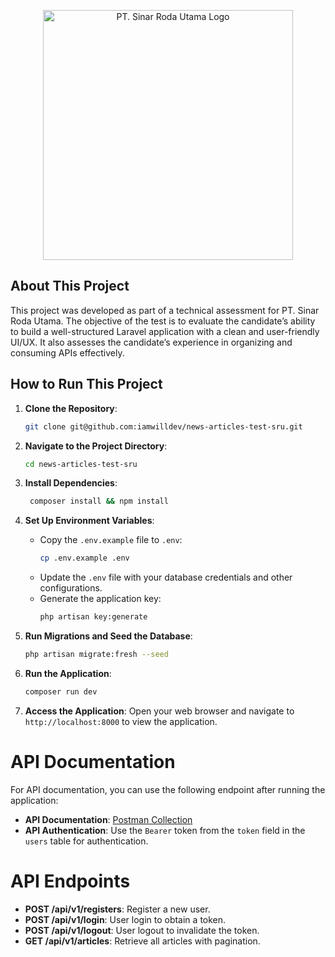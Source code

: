 <p align="center"><a href="https://www.sinarrodautama.com/" target="_blank"><img src="https://images.squarespace-cdn.com/content/v1/63815cb087699e73650ce040/de5e9c8b-a08a-4da1-aafd-086954a0538c/SRU_Logo_FullColor_Lockup_NoPadding.png?format=1500w" width="400" alt="PT. Sinar Roda Utama Logo"></a></p>

## About This Project

This project was developed as part of a technical assessment for PT. Sinar Roda Utama. The objective of the test is to evaluate the candidate’s ability to build a well-structured Laravel application with a clean and user-friendly UI/UX. It also assesses the candidate’s experience in organizing and consuming APIs effectively.

## How to Run This Project

1. **Clone the Repository**: 
   ```bash
   git clone git@github.com:iamwilldev/news-articles-test-sru.git
    ```
   
2. **Navigate to the Project Directory**:
    ```bash
   cd news-articles-test-sru
   ```
   
3. **Install Dependencies**:
   ```bash
    composer install && npm install
    ```

4. **Set Up Environment Variables**:
    - Copy the `.env.example` file to `.env`:
      ```bash
      cp .env.example .env
      ```
    - Update the `.env` file with your database credentials and other configurations.
    - Generate the application key:
      ```bash
      php artisan key:generate
      ```
      
5. **Run Migrations and Seed the Database**:
    ```bash
    php artisan migrate:fresh --seed
    ```
   
7. **Run the Application**:
    ```bash
    composer run dev
    ```
   
8. **Access the Application**:
   Open your web browser and navigate to `http://localhost:8000` to view the application.

# API Documentation
For API documentation, you can use the following endpoint after running the application:
- **API Documentation**: [Postman Collection](https://www.postman.com/sidamaba-api-5174/workspace/pt-sinar-roda-utama/collection/29629765-0cc72b99-a9ce-4fe6-bd19-f94dc15c7e13?action=share&creator=29629765&active-environment=29629765-8408790e-86ad-4ee8-8012-6263092ce231)
- **API Authentication**: Use the `Bearer` token from the `token` field in the `users` table for authentication.

# API Endpoints
- **POST /api/v1/registers**: Register a new user.
- **POST /api/v1/login**: User login to obtain a token.
- **POST /api/v1/logout**: User logout to invalidate the token.
- **GET /api/v1/articles**: Retrieve all articles with pagination.
